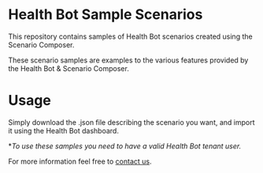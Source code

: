 # Health Bot Sample Scenarios
This repository contains samples of Health Bot scenarios created using the Scenario Composer.

These scenario samples are examples to the various features provided by the Health Bot & Scenario Composer.

# Usage
Simply download the .json file describing the scenario you want, and import it using the Health Bot dashboard.

**To use these samples you need to have a valid Health Bot tenant user.*


For more information feel free to [contact us](mailto:HealthBotDRI@microsoft.com).
